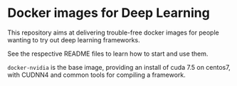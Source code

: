 # Docker images for Deep Learning

This repository aims at delivering trouble-free docker images for people
wanting to try out deep learning frameworks.

See the respective README files to learn how to start and use them.

`docker-nvidia` is the base image, providing an install of cuda 7.5 on centos7,
with CUDNN4 and common tools for compiling a framework.
